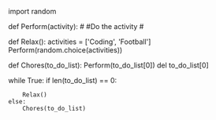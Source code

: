 import random

def Perform(activity):
    #
    #Do the activity
    #

def Relax():
    activities = ['Coding', 'Football'] 
    Perform(random.choice(activities)) 
    
def Chores(to_do_list):
    Perform(to_do_list[0])
    del to_do_list[0]
    

while True:
    if len(to_do_list) == 0:

        Relax() 
    else:
        Chores(to_do_list)

<!---
archieg2/archieg2 is a ✨ special ✨ repository because its `README.md` (this file) appears on your GitHub profile.
You can click the Preview link to take a look at your changes.
--->
